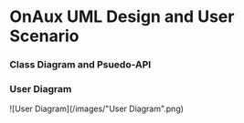 # OnAux UML Design and User Scenario

### Class Diagram and Psuedo-API


### User Diagram

![User Diagram](/images/"User Diagram".png)
